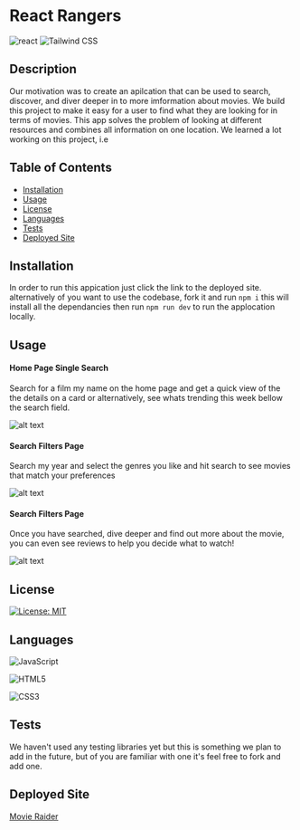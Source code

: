 
# React Rangers
![react](https://img.shields.io/badge/-React-06B6D4?logo=react&logoColor=white&style=flat)
![Tailwind CSS](https://img.shields.io/badge/Tailwind_CSS-38B2AC?style=flat&logo=tailwind-css&logoColor=white)

    
## Description
    
Our motivation was to create an apilcation that can be used to search, discover, and diver  deeper in to  more imformation about movies. 
We build this project to make it easy for a user to find what they are looking for in terms of movies.
This app solves the problem of looking at different resources and combines all information on one location.
We learned a lot working on this project, i.e
    
## Table of Contents    
    
- [Installation](#installation)
- [Usage](#usage)
- [License](#license)
- [Languages](#languages)
- [Tests](#tests)
- [Deployed Site](#deployed-site)
    
## Installation
    
In order to run this appication just click the link to the deployed site. alternatively of you want to use the codebase, fork it and run `npm i`  this will install all the dependancies then run `npm run dev` to run the applocation locally.

## Usage    
    
#### Home Page Single Search
Search for a film my name on the home page and get a quick view of the the details on a card or alternatively, see whats trending this week bellow the search field.

![alt text](./src/assets/images/screenshots/homePage.png)
#### Search Filters Page

Search my year and select the genres you like and hit search to see movies that match your preferences

![alt text](./src/assets/images/screenshots/filters.png)
  
  #### Search Filters Page

Once you have searched, dive deeper and find out more about the movie, you can even see reviews to help you decide what to watch!  

![alt text](./src/assets/images/screenshots/details.png)
              
      
## License
      
[![License: MIT](https://img.shields.io/badge/License-MIT-yellow.svg)](https://opensource.org/licenses/MIT)
      
      
## Languages 
      
![JavaScript](    https://img.shields.io/badge/JavaScript-323330?style=flat&logo=javascript&logoColor=F7DF1E)

![HTML5](https://img.shields.io/badge/HTML5-E34F26?style=flat&logo=html5&logoColor=white)

![CSS3](https://img.shields.io/badge/CSS3-1572B6?style=flat&logo=css3&logoColor=white)
     
      
## Tests
We haven't used any testing libraries yet but this is something we plan to add in the future, but of you are familiar with one it's feel free to fork and add one.

## Deployed Site

[Movie Raider](reactrangers.netlify.app/)
